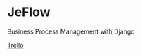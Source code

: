 # JeFlow
Business Process Management with Django

[Trello](https://trello.com/invite/b/C80dHD63/ATTI63e2564a84497da00aba8156b3c1bec2993585B5/jeflow)
